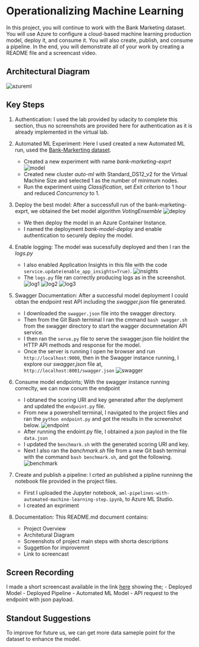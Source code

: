 # Operationalizing Machine Learning

In this project, you will continue to work with the Bank Marketing dataset. You will use Azure to configure a cloud-based machine learning production model, deploy it, and consume it. You will also create, publish, and consume a pipeline. In the end, you will demonstrate all of your work by creating a README file and a screencast video.

## Architectural Diagram
![azureml](screenshots/azureml_architecture.png)

## Key Steps

1. Authentication: I used the lab provided by udacity to complete this section, thus no screenshots are provided here for authentication as it is already implemented in the virtual lab.

2. Automated ML Experiment: Here I used created a new Automated ML run, used the [Bank-Markerting dataset](https://automlsamplenotebookdata.blob.core.windows.net/automl-sample-notebook-data/bankmarketing_train.csv).

    - Created a new experiment with name *bank-marketing-exprt* ![model](screenshots/complete_run.JPG)
    - Created new cluster *auto-ml* with Standard_DS12_v2 for the Virtual Machine Size and selected 1 as the number of minimum nodes.
    - Run the experiment using *Classification*, set *Exit criterion* to 1 hour and reduced *Concurrency* to 1.

3. Deploy the best model: After a successfull run of the bank-marketing-exprt, we obtained the bet model algorithm *VotingEnsemble* ![deploy](screenshots/deployment.JPG)
    - We then deploy the model in an Azure Container Instance.
    - I named the deployment *bank-model-deploy* and enable authentication to securely deploy the model.
4. Enable logging: The model was sucessfully deployed and then I ran the *logs.py*
    - I also enabled Application Insights in this file with the code `service.update(enable_app_insights=True)`. ![insights](screenshots/AppInsights.JPG)
    - The `logs.py` file ran correctly producing logs as in the screenshot.
    ![log1](screenshots/logs.JPG) ![log2](screenshots/logs2.JPG) ![log3](screenshots/logs3.JPG)
 
5. Swagger Documentation: After a successful model deployment I could obtan the endpoint rest API including the *swagger.json* file generated.
    - I downloaded the `swagger.json` file into the swagger directory.
    - Then from the Git Bash terminal I ran the cmmand `bash swagger.sh` from the swagger directory to start the wagger documnetation API service.
    - I then ran the `serve.py` file to serve the swagger.json file holdint the HTTP API methods and response for the model.
    - Once the server is running I open he browser and run `http://localhost:9000`, then in the Swagger instance running, I explore our *swagger.json* file at, `http://localhost:8001/swagger.json`
    ![swagger](screenshots/swagger.JPG)

6. Consume model endpoints; With the swagger instance running correclty, we can now conum the endpoint
    - I obtaned the scoring URI and key generated after the deplyment and updated the `endpoint.py` file.
    - From new a powershell terminal, I navigated to the project files and ran the `python endpoint.py`  and got the results in the screenshot below. 
    ![endpoint](screenshots/endpoint.JPG)
    - After running the endoint.py file, I obtained a json paylod in the file `data.json`
    - I updated the `benchmark.sh` with the generated scoring URI and key.
    - Next I also ran the *banchmark.sh* file from a new Git bash terminal with the command `bash benchmark.sh`, and got the following.
    ![benchmark](screenshots/benchmark.jpg)

7. Create and publish a pipeline: I crted an published a pipline  runninng the notebook file provided in the project files.
    - First I uploaded the Jupyter notebook, `aml-pipelines-with-automated-machine-learning-step.ipynb`, to Azure ML Studio.
    - I created an expriment 

8. Documentation: This README.md document contains:
    - Project Overview
    - Architetural Diagram
    - Screenshots of project main steps with shorta descriptions
    - Suggettion for improvemnt
    - Link to screencast

## Screen Recording
I made a short screencast available in the link [here](https://youtu.be/yTN2xGAwhRw) showing the; 
    - Deployed Model
    - Deployed Pipeline
    - Automated ML Model
    - API request to the endpoint with json payload.

## Standout Suggestions
To improve for future us, we can get more data sameple point for the dataset to enhance the model.
